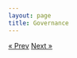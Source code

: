 ```yaml
---
layout: page
title: Governance
---
```



<!-- Pagination -->
<div class="pagination">
  <a class="pagination-item older" href="{{ site.baseurl }}/05-What-You-Need-To-Know">&laquo; Prev</a>
  <a class="pagination-item newer" href="{{ site.baseurl }}/07-Government-Regulation">Next &raquo;</a>
</div>
